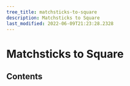 ```yaml
---
tree_title: matchsticks-to-square
description: Matchsticks to Square
last_modified: 2022-06-09T21:23:28.2328
---
```


# Matchsticks to Square

## Contents
